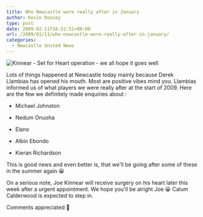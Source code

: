 ```yaml
---
title: Who Newcastle were really after in January
author: Kevin Doocey
type: post
date: 2009-02-11T16:52:51+00:00
url: /2009/02/11/who-newcastle-were-really-after-in-january/
categories:
  - Newcastle United News
---
```


![Kinnear - Set for Heart operation - we all hope it goes well](https://static.guim.co.uk/sys-images/Sport/Pix/columnists/2008/11/10/1226357007408/Joe-Kinnear-001.jpg)

Lots of things happened at Newcastle today mainly because Derek Llambias has opened his mouth. Most are positive vibes mind you. Llambias informed us of what players we were really after at the start of 2009. Here are the few we definitely made enquiries about :

- Michael Johnston

- Nedum Onuoha

- Elano

- Albin Ebondo

- Kieran Richardson

This is good news and even better is, that we'll be going after some of these in the summer again 😀

On a serious note, Joe Kinnear will receive surgery on his heart later this week after a urgent appointment. We hope you'll be alright Joe 😀 Calum Calderwood is expected to step in.

Comments appreciated 🙂

